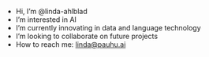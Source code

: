 - Hi, I’m @linda-ahlblad
- I’m interested in AI
- I’m currently innovating in data and language technology
- I’m looking to collaborate on future projects
- How to reach me: linda@pauhu.ai

<!---
linda-ahlblad/linda-ahlblad is a ✨ special ✨ repository because its `README.md` (this file) appears on your GitHub profile.
You can click the Preview link to take a look at your changes.
--->
